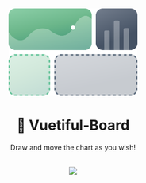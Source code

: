 <p align="center">
  <a href="https://github.com/medistream-team/vuetiful-board" target="_blank">
    <img class="logo-img"src="./.vuepress/public/VuetifulBoard.svg" />
  </a>
</p>

<h1 align="center">💐 Vuetiful-Board</h1>

<p align="center">Draw and move the chart as you wish!</p>

<br>

<div align="center">
    <img class="demo" src="./.vuepress/public/demovideo.gif"/>
</div>


<style>
  .logo-img {
    width: 260px;
  }

  .demo {
    width: 800px;
  }

  h2 {
    border-bottom: none;
  }

  p {
    margin-top: 10px;
  }
</style>